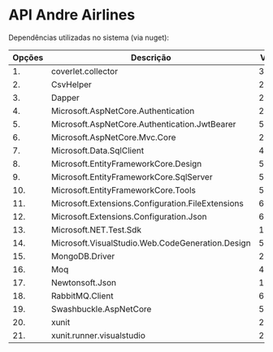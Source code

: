 # API Andre Airlines

Dependências utilizadas no sistema (via nuget):

| __Opções__ | __Descrição__ | __Versão__ |
|-----|---------------------------|-----|
| 1. | coverlet.collector | 3.1.0 |
| 2. | CsvHelper | 27.2.1 |
| 3. | Dapper | 2.0.123 |
| 4. | Microsoft.AspNetCore.Authentication | 2.2.0 |
| 5. | Microsoft.AspNetCore.Authentication.JwtBearer | 5.0.15 |
| 6. | Microsoft.AspNetCore.Mvc.Core | 2.2.5 |
| 7. | Microsoft.Data.SqlClient | 4.1.0 |
| 8. | Microsoft.EntityFrameworkCore.Design | 5.0.15 |
| 9. | Microsoft.EntityFrameworkCore.SqlServer | 5.0.15 |
| 10. | Microsoft.EntityFrameworkCore.Tools | 5.0.15 |
| 11. | Microsoft.Extensions.Configuration.FileExtensions | 6.0.0 |
| 12. | Microsoft.Extensions.Configuration.Json | 6.0.0 |
| 13. | Microsoft.NET.Test.Sdk | 16.11.0 |
| 14. | Microsoft.VisualStudio.Web.CodeGeneration.Design | 5.0.2 |
| 15. | MongoDB.Driver | 2.15.0 |
| 16. | Moq | 4.17.2 |
| 17. | Newtonsoft.Json | 13.0.1 |
| 18. | RabbitMQ.Client | 6.2.4 |  
| 19. | Swashbuckle.AspNetCore | 5.6.3 |
| 20. | xunit | 2.4.1 |
| 21. | xunit.runner.visualstudio | 2.4.3 |
